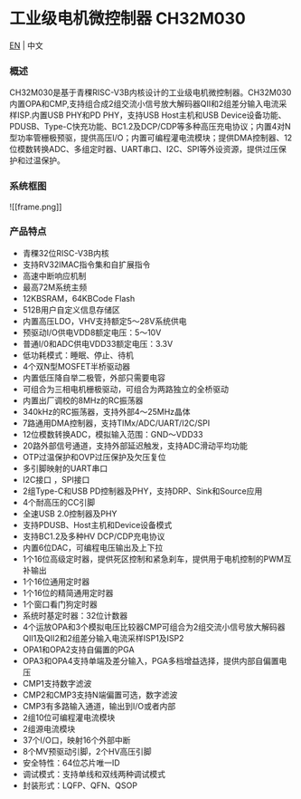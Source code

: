 # 工业级电机微控制器 CH32M030

[EN](README.md) | 中文

### 概述

CH32M030是基于青稞RISC-V3B内核设计的工业级电机微控制器。CH32M030内置OPA和CMP,支持组合成2组交流小信号放大解码器QII和2组差分输入电流采样ISP.内置USB PHY和PD PHY，支持USB Host主机和USB Device设备功能、PDUSB、Type-C快充功能、BC1.2及DCP/CDP等多种高压充电协议；内置4对N型功率管栅极预驱，提供高压I/O；内置可编程灌电流模块；提供DMA控制器、12位模数转换ADC、多组定时器、UART串口、I2C、SPI等外设资源，提供过压保护和过温保护。

### 系统框图
![[frame.png]]

### 产品特点

- 青稞32位RISC-V3B内核
- 支持RV32IMAC指令集和自扩展指令
- 高速中断响应机制
- 最高72M系统主频
- 12KBSRAM，64KBCode Flash
- 512B用户自定义信息存储区
- 内置高压LDO，VHV支持额定5～28V系统供电
- 预驱动I/O供电VDD8额定电压：5～10V
- 普通I/0和ADC供电VDD33额定电压：3.3V
- 低功耗模式：睡眠、停止、待机
- 4个双N型MOSFET半桥驱动器
- 内置低压降自举二极管，外部只需要电容
- 可组合为三相电机栅极驱动，可组合为两路独立的全桥驱动
- 内置出厂调校的8MHz的RC振荡器
- 340kHz的RC振荡器，支持外部4～25MHz晶体
- 7路通用DMA控制器，支持TIMx/ADC/UART/I2C/SPI
- 12位模数转换ADC，模拟输入范围：GND～VDD33
- 20路外部信号通道，支持外部延迟触发，支持ADC滑动平均功能
- OTP过温保护和OVP过压保护及欠压复位
- 多引脚映射的UART串口
- I2C接口 ，SPI接口
- 2组Type-C和USB PD控制器及PHY，支持DRP、Sink和Source应用
- 4个耐高压的CC引脚
- 全速USB 2.0控制器及PHY
- 支持PDUSB、Host主机和Device设备模式
- 支持BC1.2及多种HV DCP/CDP充电协议
- 内置6位DAC，可编程电压输出及上下拉
- 1个16位高级定时器，提供死区控制和紧急刹车，提供用于电机控制的PWM互补输出  
- 1个16位通用定时器
- 1个16位的精简通用定时器
- 1个窗口看门狗定时器
- 系统时基定时器：32位计数器
- 4个运放OPA和3个模拟电压比较器CMP可组合为2组交流小信号放大解码器QII1及QII2和2组差分输入电流采样ISP1及ISP2
- OPA1和OPA2支持自偏置的PGA
- OPA3和OPA4支持单端及差分输入，PGA多档增益选择，提供内部自偏置电压
- CMP1支持数字滤波
- CMP2和CMP3支持N端偏置可选，数字滤波
- CMP3有多路输入通道，输出到I/O或者内部
- 2组10位可编程灌电流模块
- 2组源电流模块
- 37个I/O口，映射16个外部中断
- 8个MV预驱动引脚，2个HV高压引脚
- 安全特性：64位芯片唯一ID
- 调试模式：支持单线和双线两种调试模式
- 封装形式：LQFP、QFN、QSOP